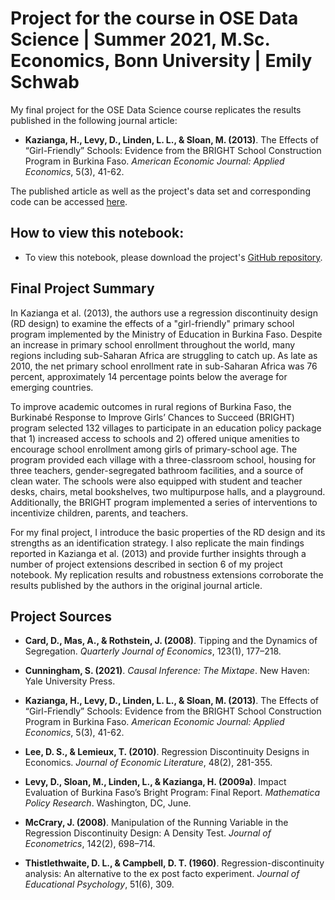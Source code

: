 # Project for the course in OSE Data Science | Summer 2021, M.Sc. Economics, Bonn University | Emily Schwab

My final project for the OSE Data Science course replicates the results published in the following journal article:

* **Kazianga, H., Levy, D., Linden, L. L., & Sloan, M. (2013)**. The Effects of “Girl-Friendly” Schools: Evidence from the BRIGHT School Construction Program in Burkina Faso. *American Economic Journal: Applied Economics*, 5(3), 41-62.

The published article as well as the project's data set and corresponding code can be accessed [here](https://www.aeaweb.org/articles?id=10.1257/app.5.3.41).

## How to view this notebook:

* To view this notebook, please download the project's [GitHub repository](https://github.com/s6emschw/data-science-replication-project).

## Final Project Summary

In Kazianga et al. (2013), the authors use a regression discontinuity design (RD design) to examine the effects of a "girl-friendly" primary school program implemented by the Ministry of Education in Burkina Faso. Despite an increase in primary school enrollment throughout the world, many regions including sub-Saharan Africa are struggling to catch up. As late as 2010, the net primary school enrollment rate in sub-Saharan Africa was 76 percent, approximately 14 percentage points below the average for emerging countries.

To improve academic outcomes in rural regions of Burkina Faso, the Burkinabé Response to Improve Girls’ Chances to Succeed (BRIGHT) program selected 132 villages to participate in an education policy package that 1) increased access to schools and 2) offered unique amenities to encourage school enrollment among girls of primary-school age. The program provided each village with a three-classroom school, housing for three teachers, gender-segregated bathroom facilities, and a source of clean water. The schools were also equipped with student and teacher desks, chairs, metal bookshelves, two multipurpose halls, and a playground. Additionally, the BRIGHT program implemented a series of interventions to incentivize children, parents, and teachers.

For my final project, I introduce the basic properties of the RD design and its strengths as an identification strategy. I also replicate the main findings reported in Kazianga et al. (2013) and provide further insights through a number of project extensions described in section 6 of my project notebook. My replication results and robustness extensions corroborate the results published by the authors in the original journal article. 

## Project Sources

* **Card, D., Mas, A., & Rothstein, J. (2008)**. Tipping and the Dynamics of Segregation. *Quarterly Journal of Economics*, 123(1), 177–218.

* **Cunningham, S. (2021)**. *Causal Inference: The Mixtape*. New Haven: Yale University Press.

* **Kazianga, H., Levy, D., Linden, L. L., & Sloan, M. (2013)**. The Effects of “Girl-Friendly” Schools: Evidence from the BRIGHT School Construction Program in Burkina Faso. *American Economic Journal: Applied Economics*, 5(3), 41-62.

* **Lee, D. S., & Lemieux, T. (2010)**. Regression Discontinuity Designs in Economics. *Journal of Economic Literature*, 48(2), 281-355.

* **Levy, D., Sloan, M., Linden, L., & Kazianga, H. (2009a)**. Impact Evaluation of Burkina Faso’s Bright Program: Final Report. *Mathematica Policy Research*. Washington, DC, June.

* **McCrary, J. (2008)**. Manipulation of the Running Variable in the Regression Discontinuity Design: A Density Test. *Journal of Econometrics*, 142(2), 698–714.

* **Thistlethwaite, D. L., & Campbell, D. T. (1960)**. Regression-discontinuity analysis: An alternative to the ex post facto experiment. *Journal of Educational Psychology*, 51(6), 309.
